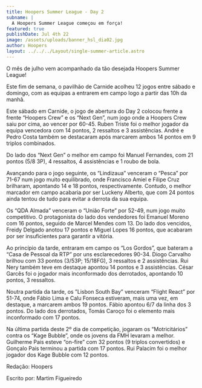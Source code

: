 ```yaml
---
title: Hoopers Summer League - Day 2
subname: |
  A Hoopers Summer League começou em força!
featured: true
publishDate: Jul 4th 22
image: /assets/uploads/banner_hsl_dia02.jpg
author: Hoopers
layout: ../../../Layout/single-summer-article.astro
---
```

<!--StartFragment-->

O mês de julho vem acompanhado da tão desejada Hoopers Summer League!

Este fim de semana, o pavilhão de Carnide acolheu 12 jogos entre sábado e domingo, com as equipas a entrarem em campo logo a partir das 10h da manhã. 



Este sábado em Carnide, o jogo de abertura do Day 2 colocou frente a frente “Hoopers Crew” e os “Next Gen”, num jogo onde a Hoopers Crew saiu por cima, ao vencer por 60-45. Ruben Triste foi o melhor jogador da equipa vencedora com 14 pontos, 2 ressaltos e 3 assistências. André e Pedro Costa também se destacaram após marcarem ambos 14 pontos em 9 triplos combinados. 

Do lado dos “Next Gen” o melhor em campo foi Manuel Fernandes, com 21 pontos (5/8 3P), 4 ressaltos, 4 assistências e 1 roubo de bola. 



Avançando para o jogo seguinte, os “Lindizaua” venceram o “Pesca” por 71-67 num jogo muito equilibrado, onde Francisco Amiel e Filipe Cruz brilharam, apontando 14 e 18 pontos, respectivamente. Contudo, o melhor marcador em campo acabaria por ser Luckeny Alberto, que com 24 pontos ainda tentou de tudo para evitar a derrota da sua equipa.



Os “QDA Almada” venceram o “União Forte” por 52-49, num jogo muito competitivo. O protagonista do lado dos vendedores foi Emanuel Moreno com 16 pontos, seguido de Marcel Mendes com 13. Do lado dos vencidos, Freidy Delgado anotou 17 pontos e Miguel Lopes 16 pontos, que acabaram por ser insuficientes para garantir a vitória.



Ao princípio da tarde, entraram em campo os “Los Gordos”, que bateram a “Casa de Pessoal da RTP” por uns esclarecedores 90-34. Diogo Carvalho brilhou com 33 pontos (3/53P; 15/18FG), 3 ressaltos e 2 assistências. Rui Nery também teve em destaque apontou 14 pontos e 3 assistências. César Garcês foi o jogador mais inconformado dos derrotados, apontando 10 pontos, 3 ressaltos.



Noutra partida da tarde, os ”Lisbon South Bay” venceram “Flight React” por 51-74, onde Fábio Lima e Calu Fonseca estiveram, mais uma vez, em destaque, a marcarem ambos 19 pontos. Fábio apontou 6/7 da linha dos 3 pontos. Do lado dos derrotados, Tomás Caroço foi o elemento mais inconformado com 17 pontos.



Na última partida deste 2º dia de competição, jogaram os “Motricitários” contra os “Kage Bubble”, onde os jovens da FMH levaram a melhor. Guilherme Pais esteve “on-fire” com 32 pontos (9 triplos convertidos) e Gonçalo Pais terminou a partida com 17 pontos. Rui Palacim foi o melhor jogador dos Kage Bubble com 12 pontos. 



Redação: Hoopers

Escrito por: Martim Figueiredo



<!--EndFragment-->